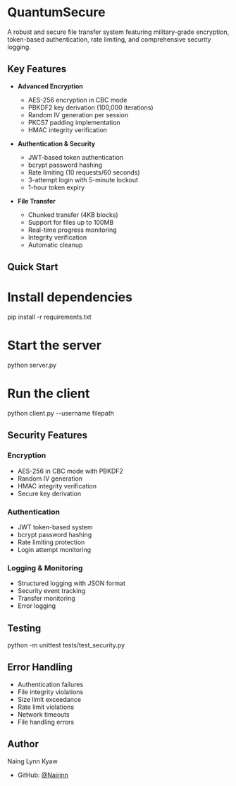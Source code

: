 # QuantumSecure

A robust and secure file transfer system featuring military-grade encryption, token-based authentication, rate limiting, and comprehensive security logging.

## Key Features

- **Advanced Encryption**
  - AES-256 encryption in CBC mode
  - PBKDF2 key derivation (100,000 iterations)
  - Random IV generation per session
  - PKCS7 padding implementation
  - HMAC integrity verification

- **Authentication & Security**
  - JWT-based token authentication
  - bcrypt password hashing
  - Rate limiting (10 requests/60 seconds)
  - 3-attempt login with 5-minute lockout
  - 1-hour token expiry

- **File Transfer**
  - Chunked transfer (4KB blocks)
  - Support for files up to 100MB
  - Real-time progress monitoring
  - Integrity verification
  - Automatic cleanup

## Quick Start


# Install dependencies
pip install -r requirements.txt

# Start the server
python server.py

# Run the client
python client.py --username <username> filepath

## Security Features

### Encryption
- AES-256 in CBC mode with PBKDF2
- Random IV generation
- HMAC integrity verification
- Secure key derivation

### Authentication
- JWT token-based system
- bcrypt password hashing
- Rate limiting protection
- Login attempt monitoring

### Logging & Monitoring
- Structured logging with JSON format
- Security event tracking
- Transfer monitoring
- Error logging

## Testing


python -m unittest tests/test_security.py


## Error Handling

- Authentication failures
- File integrity violations
- Size limit exceedance
- Rate limit violations
- Network timeouts
- File handling errors

## Author

Naing Lynn Kyaw
- GitHub: [@Nairinn](https://github.com/Nairinn)
